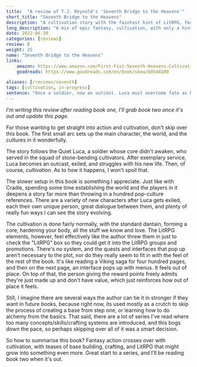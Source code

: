 ```yaml
---
title:  "A review of T.J. Reynold's 'Seventh Bridge to the Heavens'"
short_title: "Seventh Bridge to the Heavens"
description: "A cultivation story with the faintest hint of LitRPG, featuring elemental powers and great worldbuilding."
long_description: "A mix of epic fantasy, cultivation, with only a hint of LitRPG. Good characters, great worldbuilding."
date: 2022-06-30
categories: [reviews]
review: B
weight: 25
name: "Seventh Bridge to the Heavens"
links:
    amazon: https://www.amazon.com/First-Fist-Seventh-Heavens-Cultivation-ebook/dp/B09TNJQ984
    goodreads: https://www.goodreads.com/en/book/show/60548100

aliases: [/reviews/seventh]
tags: [cultivation, in-progress]
sentence: "Once a soldier, now an outcast. Luca must overcome fate as he walks the path of a cultivator."
---
```


*I'm writing this review after reading book one, I'll grab book two once it's out and update this page.*

For those wanting to get straight into action and cultivation, don't skip over this book. The first small arc sets up the main character, the world, and the cultures in it wonderfully.

The story follows the Quiet Luca, a soldier whose core didn't awaken, who served in the squad of stone-bending cultivators. After exemplary service, Luca becomes an outcast, exiled, and struggles with his new life. Then, of course, *cultivation*. As to how it happens, I won't spoil that.

The slower setup in this book is something I appreciate. Just like with Cradle, spending some time establishing the world and the players in it deepens a story far more than throwing in a hundred pop-culture references. There are a variety of new characters after Luca gets exiled, each their own unique person, great dialogue between them, and plenty of really fun ways I can see the story evolving. 

The cultivation is done fairly normally, with the standard dantain, forming a core, hardening your body, all the stuff we know and love. The LitRPG elements, however, feel effectively like the author threw them in just to check the "LitRPG" box so they could get it into the LitRPG groups and promotions. There's no system, and the quests and interfaces that pop up aren't necessary to the plot, nor do they really seem to fit in with the feel of the rest of the book. It's like reading a Viking saga for four hundred pages, and then on the next page, an interface pops up with menus. It feels out of place. On top of that, the person giving the reward points freely admits they're just made up and don't have value, which just reinforces how out of place it feels.

Still, I imagine there are several ways the author can tie it in stronger if they want in future books, because right now, its used mostly as a crutch to skip the process of creating a base from step one, or learning how to do alchemy from the basics. That said, there are a lot of series I've read where too many concepts/skills/crafting systems are introduced, and this bogs down the pace, so perhaps skipping over all of it was a smart decision.

So how to summarise this book? Fantasy action crosses over with cultivation, with teases of base building, crafting, and LitRPG that might grow into something even more. Great start to a series, and I'll be reading book two when it's out.